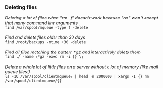### Deleting files

*Deleting a lot of files when "rm -f" doesn't work because "rm" won't accept that many command line arguments*<br>
```find /var/spool/mqueue -type f -delete```<br>
<br>
*Find and delete files older than 30 days*<br>
```find /root/backups -mtime +30 -delete```<br>
<br>
*Find all files matching the pattern \*gz and interactively delete them*<br>
```find ./ -name \*gz -exec rm -i {} \;```<br>
<br>
*Delete a whole lot of little files on a server without a lot of memory (like mail queue files!)*<br>
```ls -1U /var/spool/clientmqueue/ | head -n 2000000 | xargs -I {} rm /var/spool/clientmqueue/{}```
<br>
